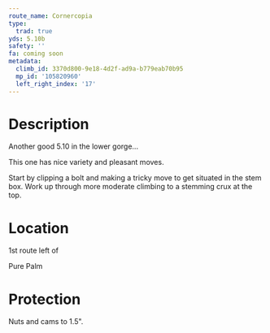 ```yaml
---
route_name: Cornercopia
type:
  trad: true
yds: 5.10b
safety: ''
fa: coming soon
metadata:
  climb_id: 3370d800-9e18-4d2f-ad9a-b779eab70b95
  mp_id: '105820960'
  left_right_index: '17'
---
```

# Description
Another good 5.10 in the lower gorge...

This one has nice variety and pleasant moves.

Start by clipping a bolt and making a tricky move to get situated in the stem box. Work up through more moderate climbing to a stemming crux at the top.

# Location
1st route left of

Pure Palm

# Protection
Nuts and cams to 1.5".
